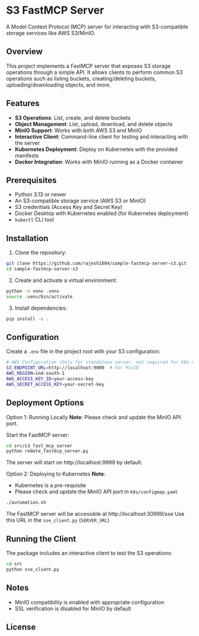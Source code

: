 # S3 FastMCP Server
A Model Context Protocol (MCP) server for interacting with S3-compatible storage services like AWS S3/MinIO.

## Overview
This project implements a FastMCP server that exposes S3 storage operations through a simple API. It allows clients to perform common S3 operations such as listing buckets, creating/deleting buckets, uploading/downloading objects, and more.

## Features
 - **S3 Operations**: List, create, and delete buckets
 - **Object Management**: List, upload, download, and delete objects
 - **MinIO Support**: Works with both AWS S3 and MinIO
 - **Interactive Client**: Command-line client for testing and interacting with the server
 - **Kubernetes Deployment**: Deploy on Kubernetes with the provided manifests
 - **Docker Integration**: Works with MinIO running as a Docker container

## Prerequisites
 - Python 3.13 or newer
 - An S3-compatible storage service (AWS S3 or MinIO)
 - S3 credentials (Access Key and Secret Key)
 - Docker Desktop with Kubernetes enabled (for Kubernetes deployment)
 - `kubectl` CLI tool

## Installation
 1. Clone the repository:
 ```bash
 git clone https://github.com/rajesh1084/sample-fastmcp-server-s3.git
 cd sample-fastmcp-server-s3
 ```

 2. Create and activate a virtual environment:
 ```bash
 python -m venv .venv
 source .venv/bin/activate
 ```
 3. Install dependencies:
 ```bash
 pip install -e .
 ```

## Configuration
Create a `.env` file in the project root with your S3 configuration:
```bash
# AWS Configuration (Only for standalone server, not required for k8s deployment)
S3_ENDPOINT_URL=http://localhost:9000  # For MinIO
AWS_REGION=ind-south-1
AWS_ACCESS_KEY_ID=your-access-key
AWS_SECRET_ACCESS_KEY=your-secret-key
```
## Deployment Options
Option 1: Running Locally
**Note**: Please check and update the MinIO API port.

Start the FastMCP server:
```bash
cd src/s3_fast_mcp_server
python remote_fastmcp_server.py
```

The server will start on http://localhost:9999 by default.

Option 2: Deploying to Kubernetes
**Note**:
 - Kubernetes is a pre-requisite
 - Please check and update the MinIO API port in `k8s/configmap.yaml`
```bash
./automation.sh
```
The FastMCP server will be accessible at http://localhost:30999/sse
Use this URL in the `sse_client.py` (`SERVER_URL`)

## Running the Client
The package includes an interactive client to test the S3 operations:
```bash
cd src
python sse_client.py
```

## Notes
 - MinIO compatibility is enabled with appropriate configuration
 - SSL verification is disabled for MinIO by default

## License

